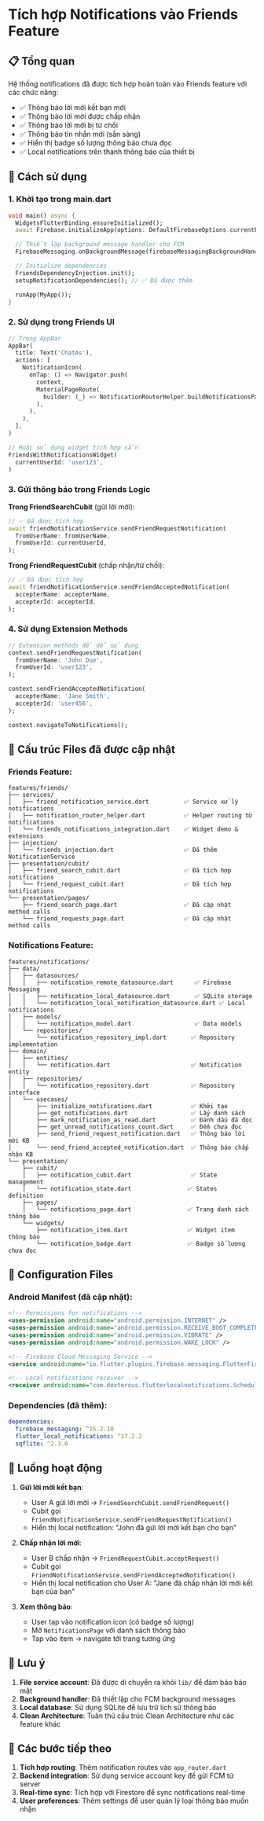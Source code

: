# Tích hợp Notifications vào Friends Feature

## 📋 Tổng quan

Hệ thống notifications đã được tích hợp hoàn toàn vào Friends feature với các chức năng:

- ✅ Thông báo lời mời kết bạn mới
- ✅ Thông báo lời mời được chấp nhận
- ✅ Thông báo lời mời bị từ chối
- ✅ Thông báo tin nhắn mới (sẵn sàng)
- ✅ Hiển thị badge số lượng thông báo chưa đọc
- ✅ Local notifications trên thanh thông báo của thiết bị

## 🚀 Cách sử dụng

### 1. Khởi tạo trong main.dart

```dart
void main() async {
  WidgetsFlutterBinding.ensureInitialized();
  await Firebase.initializeApp(options: DefaultFirebaseOptions.currentPlatform);

  // Thiết lập background message handler cho FCM
  FirebaseMessaging.onBackgroundMessage(firebaseMessagingBackgroundHandler);

  // Initialize dependencies
  FriendsDependencyInjection.init();
  setupNotificationDependencies(); // ✅ Đã được thêm

  runApp(MyApp());
}
```

### 2. Sử dụng trong Friends UI

```dart
// Trong AppBar
AppBar(
  title: Text('ChatAs'),
  actions: [
    NotificationIcon(
      onTap: () => Navigator.push(
        context,
        MaterialPageRoute(
          builder: (_) => NotificationRouterHelper.buildNotificationsPage(context),
        ),
      ),
    ),
  ],
)

// Hoặc sử dụng widget tích hợp sẵn
FriendsWithNotificationsWidget(
  currentUserId: 'user123',
)
```

### 3. Gửi thông báo trong Friends Logic

**Trong FriendSearchCubit** (gửi lời mời):

```dart
// ✅ Đã được tích hợp
await friendNotificationService.sendFriendRequestNotification(
  fromUserName: fromUserName,
  fromUserId: currentUserId,
);
```

**Trong FriendRequestCubit** (chấp nhận/từ chối):

```dart
// ✅ Đã được tích hợp
await friendNotificationService.sendFriendAcceptedNotification(
  accepterName: accepterName,
  accepterId: accepterId,
);
```

### 4. Sử dụng Extension Methods

```dart
// Extension methods để dễ sử dụng
context.sendFriendRequestNotification(
  fromUserName: 'John Doe',
  fromUserId: 'user123',
);

context.sendFriendAcceptedNotification(
  accepterName: 'Jane Smith',
  accepterId: 'user456',
);

context.navigateToNotifications();
```

## 📁 Cấu trúc Files đã được cập nhật

### Friends Feature:

```
features/friends/
├── services/
│   ├── friend_notification_service.dart          ✅ Service xử lý notifications
│   ├── notification_router_helper.dart           ✅ Helper routing từ notifications
│   └── friends_notifications_integration.dart    ✅ Widget demo & extensions
├── injection/
│   └── friends_injection.dart                    ✅ Đã thêm NotificationService
├── presentation/cubit/
│   ├── friend_search_cubit.dart                  ✅ Đã tích hợp notifications
│   └── friend_request_cubit.dart                 ✅ Đã tích hợp notifications
└── presentation/pages/
    ├── friend_search_page.dart                   ✅ Đã cập nhật method calls
    └── friend_requests_page.dart                 ✅ Đã cập nhật method calls
```

### Notifications Feature:

```
features/notifications/
├── data/
│   ├── datasources/
│   │   ├── notification_remote_datasource.dart      ✅ Firebase Messaging
│   │   ├── notification_local_datasource.dart       ✅ SQLite storage
│   │   └── notification_local_notification_datasource.dart ✅ Local notifications
│   ├── models/
│   │   └── notification_model.dart                  ✅ Data models
│   └── repositories/
│       └── notification_repository_impl.dart       ✅ Repository implementation
├── domain/
│   ├── entities/
│   │   └── notification.dart                       ✅ Notification entity
│   ├── repositories/
│   │   └── notification_repository.dart            ✅ Repository interface
│   └── usecases/
│       ├── initialize_notifications.dart           ✅ Khởi tạo
│       ├── get_notifications.dart                  ✅ Lấy danh sách
│       ├── mark_notification_as_read.dart          ✅ Đánh dấu đã đọc
│       ├── get_unread_notifications_count.dart     ✅ Đếm chưa đọc
│       ├── send_friend_request_notification.dart   ✅ Thông báo lời mời KB
│       └── send_friend_accepted_notification.dart  ✅ Thông báo chấp nhận KB
└── presentation/
    ├── cubit/
    │   ├── notification_cubit.dart                 ✅ State management
    │   └── notification_state.dart                ✅ States definition
    ├── pages/
    │   └── notifications_page.dart                ✅ Trang danh sách thông báo
    └── widgets/
        ├── notification_item.dart                 ✅ Widget item thông báo
        └── notification_badge.dart                ✅ Badge số lượng chưa đọc
```

## 🔧 Configuration Files

### Android Manifest (đã cập nhật):

```xml
<!-- Permissions for notifications -->
<uses-permission android:name="android.permission.INTERNET" />
<uses-permission android:name="android.permission.RECEIVE_BOOT_COMPLETED"/>
<uses-permission android:name="android.permission.VIBRATE" />
<uses-permission android:name="android.permission.WAKE_LOCK" />

<!-- Firebase Cloud Messaging Service -->
<service android:name="io.flutter.plugins.firebase.messaging.FlutterFirebaseMessagingService" />

<!-- Local notifications receiver -->
<receiver android:name="com.dexterous.flutterlocalnotifications.ScheduledNotificationReceiver" />
```

### Dependencies (đã thêm):

```yaml
dependencies:
  firebase_messaging: ^15.2.10
  flutter_local_notifications: ^17.2.2
  sqflite: ^2.3.0
```

## 🎯 Luồng hoạt động

1. **Gửi lời mời kết bạn**:

   - User A gửi lời mời → `FriendSearchCubit.sendFriendRequest()`
   - Cubit gọi `FriendNotificationService.sendFriendRequestNotification()`
   - Hiển thị local notification: "John đã gửi lời mời kết bạn cho bạn"

2. **Chấp nhận lời mời**:

   - User B chấp nhận → `FriendRequestCubit.acceptRequest()`
   - Cubit gọi `FriendNotificationService.sendFriendAcceptedNotification()`
   - Hiển thị local notification cho User A: "Jane đã chấp nhận lời mời kết bạn của bạn"

3. **Xem thông báo**:
   - User tap vào notification icon (có badge số lượng)
   - Mở `NotificationsPage` với danh sách thông báo
   - Tap vào item → navigate tới trang tương ứng

## 🚨 Lưu ý

1. **File service account**: Đã được di chuyển ra khỏi `lib/` để đảm bảo bảo mật
2. **Background handler**: Đã thiết lập cho FCM background messages
3. **Local database**: Sử dụng SQLite để lưu trữ lịch sử thông báo
4. **Clean Architecture**: Tuân thủ cấu trúc Clean Architecture như các feature khác

## 🔄 Các bước tiếp theo

1. **Tích hợp routing**: Thêm notification routes vào `app_router.dart`
2. **Backend integration**: Sử dụng service account key để gửi FCM từ server
3. **Real-time sync**: Tích hợp với Firestore để sync notifications real-time
4. **User preferences**: Thêm settings để user quản lý loại thông báo muốn nhận
